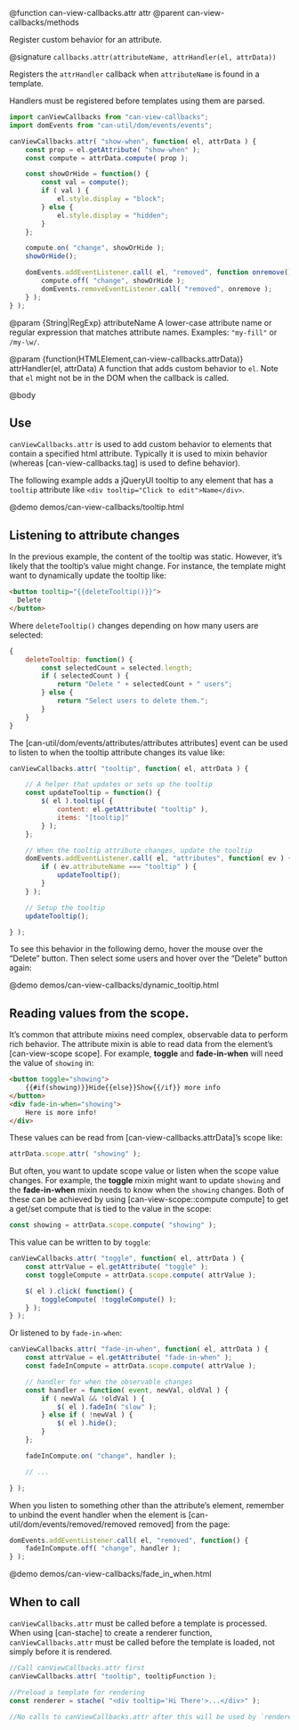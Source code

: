 @function can-view-callbacks.attr attr
@parent can-view-callbacks/methods

Register custom behavior for an attribute.

@signature `callbacks.attr(attributeName, attrHandler(el, attrData))`

Registers the `attrHandler` callback when `attributeName` is found
in a template.

Handlers must be registered before templates using them are parsed.

```js
import canViewCallbacks from "can-view-callbacks";
import domEvents from "can-util/dom/events/events";

canViewCallbacks.attr( "show-when", function( el, attrData ) {
	const prop = el.getAttribute( "show-when" );
	const compute = attrData.compute( prop );

	const showOrHide = function() {
		const val = compute();
		if ( val ) {
			el.style.display = "block";
		} else {
			el.style.display = "hidden";
		}
	};

	compute.on( "change", showOrHide );
	showOrHide();

	domEvents.addEventListener.call( el, "removed", function onremove() {
		compute.off( "change", showOrHide );
		domEvents.removeEventListener.call( "removed", onremove );
	} );
} );
```



@param {String|RegExp} attributeName A lower-case attribute name or regular expression
that matches attribute names. Examples: `"my-fill"` or `/my-\w/`.

@param {function(HTMLElement,can-view-callbacks.attrData)} attrHandler(el, attrData)
A function that adds custom behavior to `el`. Note that `el` might not be in the DOM
when the callback is called.

@body

## Use

`canViewCallbacks.attr` is used to add custom behavior to elements that contain a
specified html attribute. Typically it is used to mixin behavior (whereas
[can-view-callbacks.tag] is used to define behavior).

The following example adds a jQueryUI tooltip to any element that has
a `tooltip` attribute like `<div tooltip="Click to edit">Name</div>`.


@demo demos/can-view-callbacks/tooltip.html

## Listening to attribute changes

In the previous example, the content of the tooltip was static. However,
it’s likely that the tooltip’s value might change. For instance, the template
might want to dynamically update the tooltip like:

```html
<button tooltip="{{deleteTooltip()}}">
  Delete
</button>
```

Where `deleteTooltip()` changes depending on how many users are selected:

```js
{
	deleteTooltip: function() {
		const selectedCount = selected.length;
		if ( selectedCount ) {
			return "Delete " + selectedCount + " users";
		} else {
			return "Select users to delete them.";
		}
	}
}
```

The [can-util/dom/events/attributes/attributes attributes] event can be used to listen to when
the tooltip attribute changes its value like:

```js
canViewCallbacks.attr( "tooltip", function( el, attrData ) {

	// A helper that updates or sets up the tooltip
	const updateTooltip = function() {
		$( el ).tooltip( {
			content: el.getAttribute( "tooltip" ),
			items: "[tooltip]"
		} );
	};

	// When the tooltip attribute changes, update the tooltip
	domEvents.addEventListener.call( el, "attributes", function( ev ) {
		if ( ev.attributeName === "tooltip" ) {
			updateTooltip();
		}
	} );

	// Setup the tooltip
	updateTooltip();

} );
```

To see this behavior in the following demo, hover the mouse over the “Delete”
button. Then select some users and hover over the “Delete” button again:

@demo demos/can-view-callbacks/dynamic_tooltip.html


## Reading values from the scope.

It’s common that attribute mixins need complex, observable data to
perform rich behavior. The attribute mixin is able to read
data from the element’s [can-view-scope scope]. For example,
__toggle__ and __fade-in-when__ will need the value of `showing` in:

```html
<button toggle="showing">
	{{#if(showing)}}Hide{{else}}Show{{/if}} more info
</button>
<div fade-in-when="showing">
	Here is more info!
</div>
```

These values can be read from [can-view-callbacks.attrData]’s scope like:

```js
attrData.scope.attr( "showing" );
```

But often, you want to update scope value or listen when the scope value
changes. For example, the __toggle__ mixin might want to update `showing`
and the __fade-in-when__ mixin needs to know when
the `showing` changes.  Both of these can be achieved by
using [can-view-scope::compute compute] to get a get/set compute that is
tied to the value in the scope:

```js
const showing = attrData.scope.compute( "showing" );
```

This value can be written to by `toggle`:

```js
canViewCallbacks.attr( "toggle", function( el, attrData ) {
	const attrValue = el.getAttribute( "toggle" );
	const toggleCompute = attrData.scope.compute( attrValue );

	$( el ).click( function() {
		toggleCompute( !toggleCompute() );
	} );
} );
```

Or listened to by `fade-in-when`:

```js
canViewCallbacks.attr( "fade-in-when", function( el, attrData ) {
	const attrValue = el.getAttribute( "fade-in-when" );
	const fadeInCompute = attrData.scope.compute( attrValue );

	// handler for when the observable changes
	const handler = function( event, newVal, oldVal ) {
		if ( newVal && !oldVal ) {
			$( el ).fadeIn( "slow" );
		} else if ( !newVal ) {
			$( el ).hide();
		}
	};

	fadeInCompute.on( "change", handler );

	// ...

} );
```

When you listen to something other than the attribute’s element, remember to
unbind the event handler when the element is [can-util/dom/events/removed/removed removed] from the page:

```js
domEvents.addEventListener.call( el, "removed", function() {
	fadeInCompute.off( "change", handler );
} );
```

@demo demos/can-view-callbacks/fade_in_when.html

## When to call

`canViewCallbacks.attr` must be called before a template is processed. When
using [can-stache] to create a renderer function, `canViewCallbacks.attr` must
be called before the template is loaded, not simply before it is rendered.

```js
//Call canViewCallbacks.attr first
canViewCallbacks.attr( "tooltip", tooltipFunction );

//Preload a template for rendering
const renderer = stache( "<div tooltip='Hi There'>...</div>" );

//No calls to canViewCallbacks.attr after this will be used by `renderer`
```
